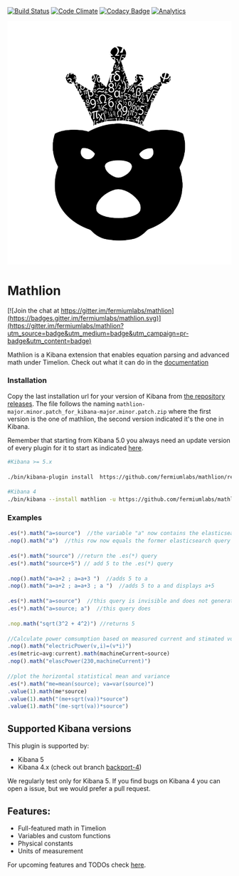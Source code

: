 [![Build Status](https://travis-ci.org/fermiumlabs/mathlion.svg?branch=master)](https://travis-ci.org/fermiumlabs/mathlion) [![Code Climate](https://codeclimate.com/github/fermiumlabs/mathlion/badges/gpa.svg)](https://codeclimate.com/github/fermiumlabs/mathlion) [![Codacy Badge](https://api.codacy.com/project/badge/Grade/e3dffaf9691048cc926cc80721b8750e)](https://www.codacy.com/app/d_2/mathlion?utm_source=github.com&amp;utm_medium=referral&amp;utm_content=fermiumlabs/mathlion&amp;utm_campaign=Badge_Grade) [![Analytics](https://ga-beacon.appspot.com/UA-69533556-3/mathlion/readme/?flat)](https://github.com/igrigorik/ga-beacon)


![logo](logo.png)

# Mathlion

[![Join the chat at https://gitter.im/fermiumlabs/mathlion](https://badges.gitter.im/fermiumlabs/mathlion.svg)](https://gitter.im/fermiumlabs/mathlion?utm_source=badge&utm_medium=badge&utm_campaign=pr-badge&utm_content=badge)

Mathlion is a Kibana extension that enables equation parsing and advanced math under Timelion.
Check out what it can do in the [documentation](http://mathlion.docs.fermiumlabs.com/)

### Installation

Copy the last installation url for your version of Kibana from [the repository releases](https://github.com/fermiumlabs/mathlion/releases/latest). The file follows the naming `mathlion-major.minor.patch_for_kibana-major.minor.patch.zip` where the first version is the one of mathlion, the second version indicated it's the one in Kibana.

Remember that starting from Kibana 5.0 you always need an update version of every plugin for it to start as indicated [here](https://siren.solutions/in-kibana-5-all-your-plugins-will-break-at-each-and-every-update/).

```sh
#Kibana >= 5.x

./bin/kibana-plugin install  https://github.com/fermiumlabs/mathlion/releases/download/version_name/mathlion-major.minor.patch_for_kibana-major.minor.patch.zip

#Kibana 4
./bin/kibana --install mathlion -u https://github.com/fermiumlabs/mathlion/releases/download/version_name/mathlion-0.2.0_for_kibana-4.X.zip
```

### Examples

```js
.es(*).math("a=source")  //the variable "a" now contains the elasticsearch query.
.nop().math("a")  //this row now equals the former elasticsearch query

.es(*).math("source") //return the .es(*) query
.es(*).math("source+5") // add 5 to the .es(*) query

.nop().math("a=a+2 ; a=a+3 ")  //adds 5 to a
.nop().math("a=a+2 ; a=a+3 ; a ")  //adds 5 to a and displays a+5

.es(*).math("a=source")  //this query is invisible and does not generate an axis
.es(*).math("a=source; a")  //this query does

.nop.math("sqrt(3^2 + 4^2)") //returns 5

//Calculate power comsumption based on measured current and stimated voltage (in Europe)
.nop().math("electricPower(v,i)=(v*i)")
.es(metric=avg:current).math(machineCurrent=source)
.nop().math("elascPower(230,machineCurrent)")

//plot the horizontal statistical mean and variance
.es(*).math("me=mean(source); va=var(source)")
.value(1).math(me*source) 
.value(1).math("(me+sqrt(va))*source") 
.value(1).math("(me-sqrt(va))*source")

```

## Supported Kibana versions

This plugin is supported by:

* Kibana 5
* Kibana 4.x (check out branch [backport-4](https://github.com/fermiumlabs/mathlion/tree/backport-4))

We regularly test only for Kibana 5. If you find bugs on Kibana 4 you can open a issue, but we would prefer a pull request.

## Features:

* Full-featured math in Timelion
* Variables and custom functions
* Physical constants
* Units of measurement

For upcoming features and TODOs check [here](https://github.com/fermiumlabs/mathlion/projects).
